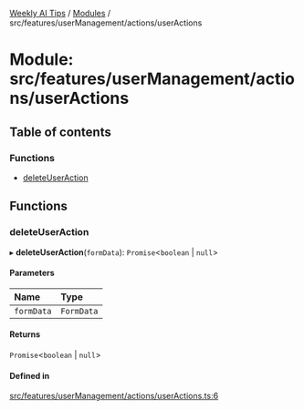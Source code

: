 [Weekly AI Tips](../README.md) / [Modules](../modules.md) / src/features/userManagement/actions/userActions

# Module: src/features/userManagement/actions/userActions

## Table of contents

### Functions

- [deleteUserAction](src_features_userManagement_actions_userActions.md#deleteuseraction)

## Functions

### deleteUserAction

▸ **deleteUserAction**(`formData`): `Promise`\<`boolean` \| ``null``\>

#### Parameters

| Name | Type |
| :------ | :------ |
| `formData` | `FormData` |

#### Returns

`Promise`\<`boolean` \| ``null``\>

#### Defined in

[src/features/userManagement/actions/userActions.ts:6](https://github.com/alexsoyes/weekly-ai-tips/blob/82d80f9c03fb9b1eb480331758fae01e00b39731/src/features/userManagement/actions/userActions.ts#L6)
